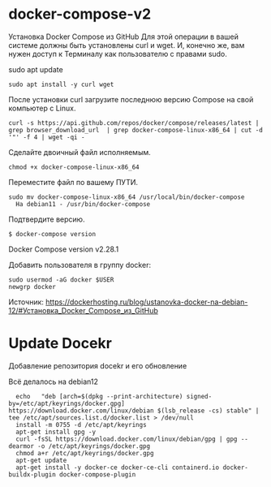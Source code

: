 # docker-compose-v2

Установка Docker Compose из GitHub
Для этой операции в вашей системе должны быть установлены curl и wget. И, конечно же, вам нужен доступ к Терминалу как пользователю с правами sudo.

sudo apt update

    sudo apt install -y curl wget
    
После установки curl загрузите последнюю версию Compose на свой компьютер с Linux.

    curl -s https://api.github.com/repos/docker/compose/releases/latest | grep browser_download_url  | grep docker-compose-linux-x86_64 | cut -d '"' -f 4 | wget -qi -
    
Сделайте двоичный файл исполняемым.

    chmod +x docker-compose-linux-x86_64
    
Переместите файл по вашему ПУТИ.

    sudo mv docker-compose-linux-x86_64 /usr/local/bin/docker-compose
      На debian11 - /usr/bin/docker-compose
Подтвердите версию.

    $ docker-compose version
Docker Compose version v2.28.1

Добавить пользователя в группу docker:

    sudo usermod -aG docker $USER
    newgrp docker

Источник: https://dockerhosting.ru/blog/ustanovka-docker-na-debian-12/#Установка_Docker_Compose_из_GitHub



# Update Docekr 

Добавление репозитория docekr и его обновление

Всё делалось на debian12 


      echo   "deb [arch=$(dpkg --print-architecture) signed-by=/etc/apt/keyrings/docker.gpg] https://download.docker.com/linux/debian $(lsb_release -cs) stable" | tee /etc/apt/sources.list.d/docker.list > /dev/null
      install -m 0755 -d /etc/apt/keyrings
      apt-get install gpg -y
      curl -fsSL https://download.docker.com/linux/debian/gpg | gpg --dearmor -o /etc/apt/keyrings/docker.gpg
      chmod a+r /etc/apt/keyrings/docker.gpg
      apt-get update
      apt-get install -y docker-ce docker-ce-cli containerd.io docker-buildx-plugin docker-compose-plugin
